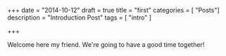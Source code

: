 +++
date = "2014-10-12"
draft = true
title = "first"
categories = [ "Posts"]
description = "Introduction Post"
tags = [ "intro" ]

+++

Welcome here my friend. We're going to have a good time together!